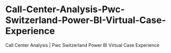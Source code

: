 # Call-Center-Analysis-Pwc-Switzerland-Power-BI-Virtual-Case-Experience
Call Center Analysis | Pwc Switzerland Power BI Virtual Case Experience
